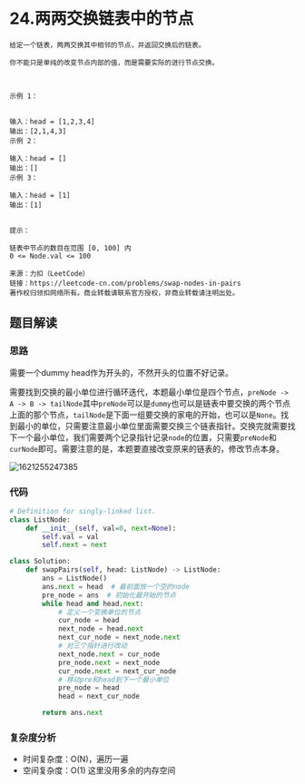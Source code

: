 # 24.两两交换链表中的节点

~~~typora
给定一个链表，两两交换其中相邻的节点，并返回交换后的链表。

你不能只是单纯的改变节点内部的值，而是需要实际的进行节点交换。

 

示例 1：


输入：head = [1,2,3,4]
输出：[2,1,4,3]
示例 2：

输入：head = []
输出：[]
示例 3：

输入：head = [1]
输出：[1]
 

提示：

链表中节点的数目在范围 [0, 100] 内
0 <= Node.val <= 100

来源：力扣（LeetCode）
链接：https://leetcode-cn.com/problems/swap-nodes-in-pairs
著作权归领扣网络所有。商业转载请联系官方授权，非商业转载请注明出处。
~~~

## 题目解读



### 思路

需要一个dummy head作为开头的，不然开头的位置不好记录。

需要找到交换的最小单位进行循环迭代，本题最小单位是四个节点，`preNode -> A -> B -> tailNode`其中`preNode`可以是`dummy`也可以是链表中要交换的两个节点上面的那个节点，`tailNode`是下面一组要交换的家电的开始，也可以是`None`。找到最小的单位，只需要注意最小单位里面需要交换三个链表指针。交换完就需要找下一个最小单位，我们需要两个记录指针记录`node`的位置，只需要`preNode`和`curNode`即可。需要注意的是，本题要直接改变原来的链表的，修改节点本身。

![1621255247385](C:\Users\naomi\AppData\Roaming\Typora\typora-user-images\1621255247385.png)



### 代码

~~~python
# Definition for singly-linked list.
class ListNode:
    def __init__(self, val=0, next=None):
        self.val = val
        self.next = next

class Solution:
    def swapPairs(self, head: ListNode) -> ListNode:
        ans = ListNode()
        ans.next = head  # 最前面放一个空的node
        pre_node = ans  # 初始化最开始的节点
        while head and head.next:
            # 定义一个变换单位的节点
            cur_node = head
            next_node = head.next
            next_cur_node = next_node.next
            # 对三个指针进行改动
            next_node.next = cur_node
            pre_node.next = next_node
            cur_node.next = next_cur_node
            # 移动pre和head到下一个最小单位
            pre_node = head
            head = next_cur_node

        return ans.next
~~~

### 复杂度分析

- 时间复杂度：O(N)，遍历一遍 
- 空间复杂度：O(1) 这里没用多余的内存空间

